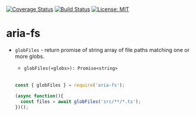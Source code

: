 [![Coverage Status](https://coveralls.io/repos/github/aelbore/aria-fs/badge.svg?branch=master)](https://coveralls.io/github/aelbore/aria-fs?branch=master)
[![Build Status](https://travis-ci.org/aelbore/aria-fs.svg?branch=master)](https://travis-ci.org/aelbore/aria-fs)
[![License: MIT](https://img.shields.io/badge/license-MIT-blue.svg)](https://opensource.org/licenses/MIT)

# aria-fs

* `globFiles` - return promise of string array of file paths matching one or more globs.
  - `globFiles(<globs>): Promise<string>`
  <br />
  
  ```js
  const { globFiles } = require('aria-fs');

  (async function(){
    const files = await globFiles('src/**/*.ts');
  })();
  ```
